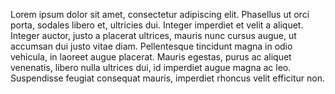 Lorem ipsum dolor sit amet, consectetur adipiscing elit. Phasellus ut orci porta, sodales libero et, ultricies dui. Integer imperdiet et velit a aliquet. Integer auctor, justo a placerat ultrices, mauris nunc cursus augue, ut accumsan dui justo vitae diam. Pellentesque tincidunt magna in odio vehicula, in laoreet augue placerat. Mauris egestas, purus ac aliquet venenatis, libero nulla ultrices dui, id imperdiet augue magna ac leo. Suspendisse feugiat consequat mauris, imperdiet rhoncus velit efficitur non. 